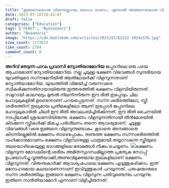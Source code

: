 ```yaml
---
title: "ഇങ്ങനെയൊരു വിരുന്നുണ്ണാനും യോഗം വേണം, എന്നാൽ അങ്ങനെയൊരു വിരുന്ന് ഉണ്ട്"
date: 2023-07-16T16:43:07
draft: false
categories: ["Education"]
tags: ['FEAST', 'Nyotaimori']
author: "Beaumaris"
image: "https://cdn.boolokam.com/articles/2023/07/E2222-1024x576.jpg"
view_count: 1173813
like_count: 2784
comment_count: 0
---
```


**അറിവ് തേടുന്ന പാവം പ്രവാസി** **ന്യോതിയാമോറിയ** ജപ്പാനിലെ ഒരു പഴയ ആചാരമാണ് ന്യോതിയാമോറിയ. നല്ല ചൂടുള്ള ഭക്ഷണ വിഭവങ്ങള്‍ സുന്ദരിയായ യുവതിയുടെ നഗ്‌നമേനിയില്‍ ആതിഥേയര്‍ക്ക് വിളമ്പുന്നതാണ് ന്യോതിയാമോറിയ. യുദ്ധത്തില്‍ വിജയിച്ച് വരുന്നവരെ സ്വീകരിക്കുന്നതിനായായിരുന്നു ഇത്തരത്തില്‍ ഭക്ഷണം വിളമ്പിയിരുന്നത്. സമുറായി കാലഘട്ടം മുതല്‍ നിലനിന്നിരുന്ന ഈ രീതി ഇപ്പോഴും ചില ഹോട്ടലുകളില്‍ ഉണ്ടെന്നാണ് പറയപ്പെടുന്നത്. നഗ്‌ന ശരീരത്തിലോ, സ്ത്രീ ശരീരത്തിന് തുല്യമായ പ്രതിമകളിലോ ആണ് ഇപ്പോള്‍ ജപ്പാനിലെ ഹോട്ടലുകാരില്‍ ചിലര്‍ ഈ രീതി അവലംബിച്ചിരിക്കുന്നത്. [](https://cdn.boolokam.com/articles/2023/07/E2222.jpg)ഈ രീതി ചൈനയില്‍ നടപ്പിലാക്കി ശ്രദ്ധനേടിയിരുന്നു. ഭക്ഷണം വിളമ്പുന്നതിനായി തീന്‍മേശയില്‍ കിടക്കുന്ന സ്ത്രീകള്‍ക്ക് മികച്ച പരിശീലനം തന്നെ ആവശ്യമാണ്. ചൂടുള്ള വിഭവങ്ങള്‍ വരെ ഇങ്ങനെ വിളമ്പുന്നുണ്ടാകും. കൂടാതെ അനങ്ങാതെ കിടന്നില്ലെങ്കില്‍ ഭക്ഷണം താഴെപ്പോകും. തണുത്ത ഭക്ഷണം നഗ്‌നശരീരത്തില്‍ വഹിക്കാനുമാവണം.ഭക്ഷണം വിളമ്പാനുള്ള പാത്രമായി തയ്യാറാകുന്ന സ്ത്രീയുടെ തലയൊഴികെയുള്ള ഭാഗങ്ങളിലെ രോമങ്ങള്‍ നീക്കം ചെയ്യണം. [![](https://cdn.boolokam.com/articles/2023/07/FFFG-1024x681.jpg)](https://cdn.boolokam.com/articles/2023/07/FFFG.jpg)ഭക്ഷണം വിളമ്പുന്ന മോഡലിന്റെ ശരീരം അമിതസുഗന്ധമില്ലാത്ത പ്രത്യേക സോപ്പ് ഉപയോഗിച്ചു വൃത്തിയാക്കി,അണുവിമുക്തമായ ഇലകളിലാണ് ഭക്ഷണം വിളമ്പുന്നത്. വിരുന്നുകാര്‍ക്ക് ആവശ്യംപോലെ ഭക്ഷണം എടുത്തുകഴിക്കാം. ഇത് മനോഹരമായ കലയാണെന്നാണ് ഇവിടുത്തുകാര്‍ പറയുന്നത്. പരുഷന്മാരുടെ നഗ്‌ന ശരീരത്തിലും ഇങ്ങനെ ഭക്ഷണം വിളമ്പുന്ന പതിവുണ്ടെന്നും പറയുന്നു. ഇതിനെ നാന്‍തിയാമോറി എന്നാണ് വിളിച്ചിരുന്നത്.
